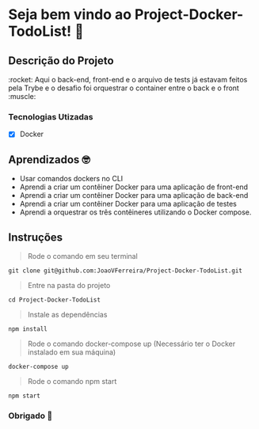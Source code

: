 # Seja bem vindo ao Project-Docker-TodoList! :whale:


## Descrição do Projeto

<p>:rocket: Aqui o back-end, front-end e o arquivo de tests já estavam feitos pela Trybe e o desafio foi orquestrar o container entre o back e o front :muscle:</p>

### Tecnologias Utizadas 

- [x] Docker

## Aprendizados :nerd_face:

  * Usar comandos dockers no CLI 
  * Aprendi a criar um contêiner Docker para uma aplicação de front-end
  * Aprendi a criar um contêiner Docker para uma aplicação de back-end
  * Aprendi a criar um contêiner Docker para uma aplicação de testes
  * Aprendi a orquestrar os três contêineres utilizando o Docker compose.

## Instruções 

> Rode o comando em seu terminal 

```
git clone git@github.com:JoaoVFerreira/Project-Docker-TodoList.git
```

> Entre na pasta do projeto 

```
cd Project-Docker-TodoList
```

> Instale as dependências

```
npm install
```

> Rode o comando docker-compose up (Necessário ter o Docker instalado em sua máquina)

```
docker-compose up
```

> Rode o comando npm start

```
npm start
```

### Obrigado :punch:
